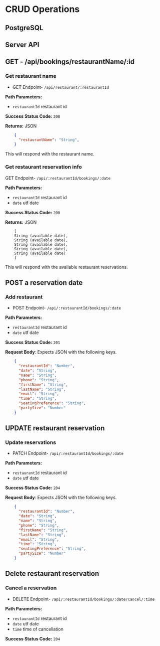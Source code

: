 # CRUD Operations

## PostgreSQL

## Server API

## GET - /api/bookings/restaurantName/:id
### Get restaurant name

  * GET Endpoint- `/api/restaurant/:restaurantId`

**Path Parameters:**
  * `restaurantId` restaurant id

**Success Status Code:** `200`

**Returns:** JSON

```json
    {
      "restaurantName": "String",
    }
```
This will respond with the restaurant name.

### Get restaurant reservation info
  GET Endpoint- `/api/:restaurantId/bookings/:date`

**Path Parameters:**
  * `restaurantId` restaurant id
  * `date` utf date

**Success Status Code:** `200`

**Returns:** JSON

```
    [
    String (available date),
    String (available date),
    String (available date),
    String (available date),
    String (available date)
    ]
```
This will respond with the available restaurant reservations.


## POST a reservation date
### Add restaurant
  * POST Endpoint-  `/api/:restaurantId/bookings/:date`

  **Path Parameters:**
  * `restaurantId` restaurant id
  * `date` utf date

**Success Status Code:** `201`

**Request Body**: Expects JSON with the following keys.

```json
    {
      "restaurantId": "Number",
      "date": "String",
      "name": "String",
      "phone": "String",
      "firstName": "String",
      "lastName": "String",
      "email": "String",
      "time": "String",
      "seatingPreference": "String",
      "partySize": "Number"
    }
```

## UPDATE restaurant reservation
### Update reservations
  * PATCH Endpoint-  `/api/:restaurantId/bookings/:date`

  **Path Parameters:**
  * `restaurantId` restaurant id
  * `date` utf date

**Success Status Code:** `204`

**Request Body**: Expects JSON with the following keys.

```json
    {
      "restaurantId": "Number",
      "date": "String",
      "name": "String",
      "phone": "String",
      "firstName": "String",
      "lastName": "String",
      "email": "String",
      "time": "String",
      "seatingPreference": "String",
      "partySize": "Number"
    }
```


## Delete restaurant reservation
### Cancel a reservation
  * DELETE Endpoint-  `/api/:restaurantId/bookings/:date/cancel/:time`

  **Path Parameters:**
  * `restaurantId` restaurant id
  * `date` utf date
  * `time` time of cancellation

**Success Status Code:** `204`

